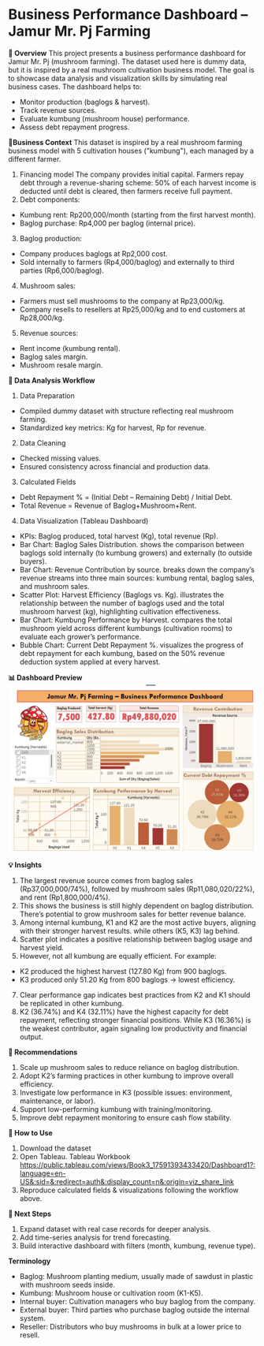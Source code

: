 # Business Performance Dashboard – Jamur Mr. Pj Farming

**🔎 Overview**
This project presents a business performance dashboard for Jamur Mr. Pj (mushroom farming). The dataset used here is dummy data, but it is inspired by a real mushroom cultivation business model. The goal is to showcase data analysis and visualization skills by simulating real business cases. The dashboard helps to:
- Monitor production (baglogs & harvest).
- Track revenue sources.
- Evaluate kumbung (mushroom house) performance.
- Assess debt repayment progress.

🏢**Business Context**
This dataset is inspired by a real mushroom farming business model with 5 cultivation houses ("kumbung"), each managed by a different farmer.  
1. Financing model
  The company provides initial capital. Farmers repay debt through a revenue-sharing scheme: 50% of each harvest income is deducted until debt is cleared, then farmers receive full payment.  
2. Debt components:  
  - Kumbung rent: Rp200,000/month (starting from the first harvest month).  
  - Baglog purchase: Rp4,000 per baglog (internal price).  
3. Baglog production:  
  - Company produces baglogs at Rp2,000 cost.  
  - Sold internally to farmers (Rp4,000/baglog) and externally to third parties (Rp6,000/baglog).  
4. Mushroom sales:  
  - Farmers must sell mushrooms to the company at Rp23,000/kg.  
  - Company resells to resellers at Rp25,000/kg and to end customers at Rp28,000/kg.  
5. Revenue sources:  
  - Rent income (kumbung rental).  
  - Baglog sales margin.  
  - Mushroom resale margin.  

**🔨 Data Analysis Workflow**
1. Data Preparation
- Compiled dummy dataset with structure reflecting real mushroom farming.
- Standardized key metrics: Kg for harvest, Rp for revenue.
2. Data Cleaning
- Checked missing values.
- Ensured consistency across financial and production data.
3. Calculated Fields
- Debt Repayment % = (Initial Debt – Remaining Debt) / Initial Debt.
- Total Revenue = Revenue of Baglog+Mushroom+Rent.
4. Data Visualization (Tableau Dashboard)
- KPIs: Baglog produced, total harvest (Kg), total revenue (Rp).
- Bar Chart: Baglog Sales Distribution. shows the comparison between baglogs sold internally (to kumbung growers) and externally (to outside buyers).
- Bar Chart: Revenue Contribution by source. breaks down the company’s revenue streams into three main sources: kumbung rental, baglog sales, and mushroom sales.
- Scatter Plot: Harvest Efficiency (Baglogs vs. Kg). illustrates the relationship between the number of baglogs used and the total mushroom harvest (kg), highlighting cultivation effectiveness.
- Bar Chart: Kumbung Performance by Harvest. compares the total mushroom yield across different kumbungs (cultivation rooms) to evaluate each grower’s performance.
- Bubble Chart: Current Debt Repayment %. visualizes the progress of debt repayment for each kumbung, based on the 50% revenue deduction system applied at every harvest.

**📊 Dashboard Preview**
![Dashboard Screenshot](Jamur_Mr_Pj_Farming_Dashboard.jpg)

**💡 Insights**
1. The largest revenue source comes from baglog sales (Rp37,000,000/74%), followed by mushroom sales (Rp11,080,020/22%), and rent (Rp1,800,000/4%).
2. This shows the business is still highly dependent on baglog distribution. There’s potential to grow mushroom sales for better revenue balance.
3. Among internal kumbung, K1 and K2 are the most active buyers, aligning with their stronger harvest results. while others (K5, K3) lag behind.
5. Scatter plot indicates a positive relationship between baglog usage and harvest yield.
6. However, not all kumbung are equally efficient. For example:
- K2 produced the highest harvest (127.80 Kg) from 900 baglogs.
- K3 produced only 51.20 Kg from 800 baglogs → lowest efficiency.
7. Clear performance gap indicates best practices from K2 and K1 should be replicated in other kumbung.
8. K2 (36.74%) and K4 (32.11%) have the highest capacity for debt repayment, reflecting stronger financial positions. While K3 (16.36%) is the weakest contributor, again signaling low productivity and financial output.

**🚀 Recommendations**
1. Scale up mushroom sales to reduce reliance on baglog distribution.
2. Adopt K2’s farming practices in other kumbung to improve overall efficiency.
3. Investigate low performance in K3 (possible issues: environment, maintenance, or labor).
4. Support low-performing kumbung with training/monitoring.
5. Improve debt repayment monitoring to ensure cash flow stability.

**🚀 How to Use**
1. Download the dataset
2. Open Tableau. Tableau Workbook https://public.tableau.com/views/Book3_17591393433420/Dashboard1?:language=en-US&:sid=&:redirect=auth&:display_count=n&:origin=viz_share_link
3. Reproduce calculated fields & visualizations following the workflow above.

**📌 Next Steps**
1. Expand dataset with real case records for deeper analysis.
2. Add time-series analysis for trend forecasting.
3. Build interactive dashboard with filters (month, kumbung, revenue type).

**Terminology**
- Baglog: Mushroom planting medium, usually made of sawdust in plastic with mushroom seeds inside.
- Kumbung: Mushroom house or cultivation room (K1-K5).
- Internal buyer: Cultivation managers who buy baglog from the company.
- External buyer: Third parties who purchase baglog outside the internal system.
- Reseller: Distributors who buy mushrooms in bulk at a lower price to resell.

